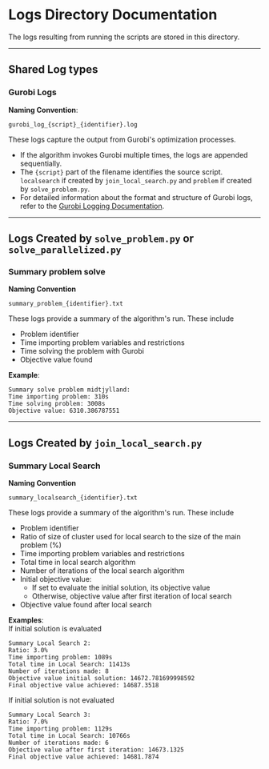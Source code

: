 
# Logs Directory Documentation

The logs resulting from running the scripts are stored in this directory.

---
## Shared Log types
### **Gurobi Logs**
**Naming Convention**:  
```
gurobi_log_{script}_{identifier}.log
```

These logs capture the output from Gurobi's optimization processes.  
- If the algorithm invokes Gurobi multiple times, the logs are appended sequentially.  
- The `{script}` part of the filename identifies the source script.
`localsearch` if created by `join_local_search.py` and
`problem` if created by `solve_problem.py`.
- For detailed information about the format and structure of Gurobi logs, refer to the [Gurobi Logging Documentation](https://docs.gurobi.com/projects/optimizer/en/current/concepts/logging.html).

---
## Logs Created by `solve_problem.py` or `solve_parallelized.py`
### **Summary problem solve**
**Naming Convention**
```
summary_problem_{identifier}.txt
```
These logs provide a summary of the algorithm's run. These include
- Problem identifier
- Time importing problem variables and restrictions
- Time solving the problem with Gurobi
- Objective value found

**Example**:
```
Summary solve problem midtjylland:
Time importing problem: 310s
Time solving problem: 3008s
Objective value: 6310.386787551
```

---
## Logs Created by `join_local_search.py`
### **Summary Local Search**
**Naming Convention**
```
summary_localsearch_{identifier}.txt
```
These logs provide a summary of the algorithm's run. These include
- Problem identifier
- Ratio of size of cluster used for local search to the size of the
main problem (%)
- Time importing problem variables and restrictions
- Total time in local search algorithm
- Number of iterations of the local search algorithm
- Initial objective value:
    - If set to evaluate the initial solution, its objective value
    - Otherwise, objective value after first iteration of local search
- Objective value found after local search

**Examples**:\
If initial solution is evaluated
```
Summary Local Search 2:
Ratio: 3.0%
Time importing problem: 1089s
Total time in Local Search: 11413s
Number of iterations made: 8
Objective value initial solution: 14672.781699998592
Final objective value achieved: 14687.3518
```
If initial solution is not evaluated
```
Summary Local Search 3:
Ratio: 7.0%
Time importing problem: 1129s
Total time in Local Search: 10766s
Number of iterations made: 6
Objective value after first iteration: 14673.1325
Final objective value achieved: 14681.7874
```